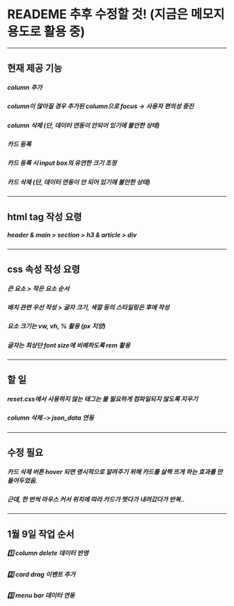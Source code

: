 # READEME 추후 수정할 것! (지금은 메모지 용도로 활용 중)
<hr>

## 현재 제공 기능
##### column 추가
##### column이 많아질 경우 추가된 column으로 focus -> 사용자 편의성 증진
##### column 삭제 (단, 데이터 연동이 안되어 있기에 불안한 상태)
##### 카드 등록
##### 카드 등록 시 input box의 유연한 크기 조정
##### 카드 삭제 (단, 데이터 연동이 안 되어 있기에 불안한 상태)
<hr>

## html tag 작성 요령
##### header & main > section > h3 & article > div
<hr>

## css 속성 작성 요령
##### 큰 요소 > 작은 요소 순서
##### 배치 관련 우선 작성 > 글자 크기, 색깔 등의 스타일링은 후에 작성
##### 요소 크기는 vw, vh, % 활용 (px 지양)
##### 글자는 최상단 font size에 비례하도록 rem 활용
<hr>

## 할 일
##### reset.css에서 사용하지 않는 태그는 불 필요하게 컴파일되지 않도록 지우기
##### column 삭제 -> json_data 연동
<hr>

## 수정 필요
##### 카드 삭제 버튼 hover 되면 명시적으로 알려주기 위해 카드를 살짝 뜨게 하는 효과를 만들어두었음.
##### 근데, 한 번씩 마우스 커서 위치에 따라 카드가 떳다가 내려갔다가 반복..
<hr>

## 1월 9일 작업 순서
##### 1️⃣ column delete 데이터 반영
##### 2️⃣ card drag 이벤트 추가
##### 3️⃣ menu bar 데이터 연동
